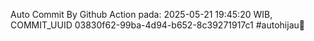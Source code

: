 Auto Commit By Github Action pada: 2025-05-21 19:45:20 WIB, COMMIT_UUID 03830f62-99ba-4d94-b652-8c39271917c1 #autohijau🗿

